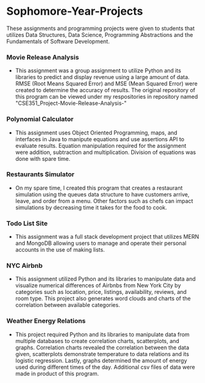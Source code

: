 # Sophomore-Year-Projects
These assignments and programming projects were given to students that utilizes Data Structures, Data Science, Programming Abstractions and the Fundamentals of Software Development.

### Movie Release Analysis 
 - This assignment was a group assignment to utilize Python and its libraries to predict and display revenue using a large amount of data. RMSE (Root Means Squared Error) and MSE (Mean Squared Error) were created to determine the accuracy of results. The original repository of this program can be viewed under my respositories in repository named "CSE351_Project-Movie-Release-Analysis-"

### Polynomial Calculator
 - This assignment uses Object Oriented Programming, maps, and interfaces in Java to manipute equations and use assertions API to evaluate results. Equation manipulation required for the assignment were addition, subtraction and multiplication. Division of equations was done with spare time.

### Restaurants Simulator
 - On my spare time, I created this program that creates a restaurant simulation using the queues data structure to have customers arrive, leave, and order from a menu. Other factors such as chefs can impact simulations by decreasing time it takes for the food to cook. 

### Todo List Site
 - This assignment was a full stack development project that utilizes MERN and MongoDB allowing users to manage and operate their personal accounts in the use of making lists.

### NYC Airbnb
 - This assignment utilized Python and its libraries to manipulate data and visualize numerical differences of Airbnbs from New York City by categories such as location, price, listings, availability, reviews, and room type. This project also generates word clouds and charts of the correlation between available categories.

### Weather Energy Relations
 - This project required Python and its libraries to manipulate data from multiple databases to create correlation charts, scatterplots, and graphs. Correlation charts revealed the correlation between the data given, scatterplots demonstrate temperature to data relations and its logistic regression. Lastly, graphs determined the amount of energy used during different times of the day. Additional csv files of data were made in product of this program. 
